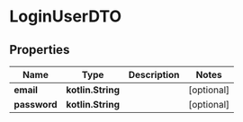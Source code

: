 
# LoginUserDTO

## Properties
Name | Type | Description | Notes
------------ | ------------- | ------------- | -------------
**email** | **kotlin.String** |  |  [optional]
**password** | **kotlin.String** |  |  [optional]



